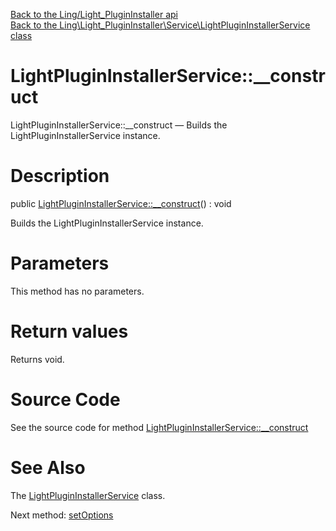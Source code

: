 [Back to the Ling/Light_PluginInstaller api](https://github.com/lingtalfi/Light_PluginInstaller/blob/master/doc/api/Ling/Light_PluginInstaller.md)<br>
[Back to the Ling\Light_PluginInstaller\Service\LightPluginInstallerService class](https://github.com/lingtalfi/Light_PluginInstaller/blob/master/doc/api/Ling/Light_PluginInstaller/Service/LightPluginInstallerService.md)


LightPluginInstallerService::__construct
================



LightPluginInstallerService::__construct — Builds the LightPluginInstallerService instance.




Description
================


public [LightPluginInstallerService::__construct](https://github.com/lingtalfi/Light_PluginInstaller/blob/master/doc/api/Ling/Light_PluginInstaller/Service/LightPluginInstallerService/__construct.md)() : void




Builds the LightPluginInstallerService instance.




Parameters
================

This method has no parameters.


Return values
================

Returns void.








Source Code
===========
See the source code for method [LightPluginInstallerService::__construct](https://github.com/lingtalfi/Light_PluginInstaller/blob/master/Service/LightPluginInstallerService.php#L161-L178)


See Also
================

The [LightPluginInstallerService](https://github.com/lingtalfi/Light_PluginInstaller/blob/master/doc/api/Ling/Light_PluginInstaller/Service/LightPluginInstallerService.md) class.

Next method: [setOptions](https://github.com/lingtalfi/Light_PluginInstaller/blob/master/doc/api/Ling/Light_PluginInstaller/Service/LightPluginInstallerService/setOptions.md)<br>

